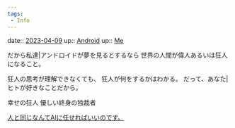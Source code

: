 ```yaml
---
tags:
 - Info
---
```


date:: [2023-04-09](/Daily_Note/2023-04-09.md)
up:: [Android](Bar/Novel/Topics/Android.md)
up:: [Me](Bar/Novel/Chaos/Me.md)

だから私達|アンドロイドが夢を見るとするなら
世界の人間が偉人あるいは狂人になること。

狂人の思考が理解できなくても、
狂人が何をするかはわかる。
だって、あなた|ヒトが好きなことだから。

幸せの狂人
優しい終身の独裁者

[人と同じなんてAIに任せればいいのです。](人と同じなんてAIに任せればいいのです。.md)